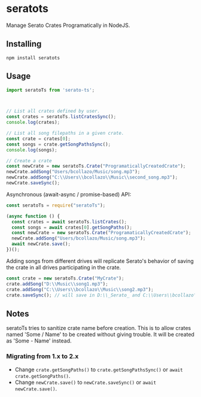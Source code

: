 # seratots


Manage Serato Crates Programatically in NodeJS.

## Installing

```
npm install seratots
```

## Usage

```javascript
import seratoTs from 'serato-ts';



// List all crates defined by user.
const crates = seratoTs.listCratesSync();
console.log(crates);

// List all song filepaths in a given crate.
const crate = crates[0];
const songs = crate.getSongPathsSync();
console.log(songs);

// Create a crate
const newCrate = new seratoTs.Crate("ProgramaticallyCreatedCrate");
newCrate.addSong("Users/bcollazo/Music/song.mp3");
newCrate.addSong("C:\\Users\\bcollazo\\Music\\second_song.mp3");
newCrate.saveSync();
```

Asynchronous (await-async / promise-based) API:

```javascript
const seratoTs = require("seratoTs");

(async function () {
  const crates = await seratoTs.listCrates();
  const songs = await crates[0].getSongPaths();
  const newCrate = new seratoTs.Crate("ProgramaticallyCreatedCrate");
  newCrate.addSong("Users/bcollazo/Music/song.mp3");
  await newCrate.save();
})();
```

Adding songs from different drives will replicate Serato's behavior
of saving the crate in all drives participating in the crate.

```javascript
const crate = new seratoTs.Crate("MyCrate");
crate.addSong("D:\\Music\\song1.mp3");
crate.addSong("C:\\Users\\bcollazo\\Music\\song2.mp3");
crate.saveSync(); // will save in D:\\_Serato_ and C:\\Users\\bcollazo\\Music\\_Serato_
```

## Notes

seratoTs tries to sanitize crate name before creation. This is to allow crates named 'Some / Name' to be created without giving trouble. It will be created as 'Some - Name' instead.

### Migrating from 1.x to 2.x

- Change `crate.getSongPaths()` to `crate.getSongPathsSync()` or `await crate.getSongPaths()`.
- Change `newCrate.save()` to `newCrate.saveSync()` or `await newCrate.save()`.
